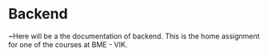 # Backend
~Here will be a the documentation of backend.
This is the home assignment for one of the courses at BME - VIK.
